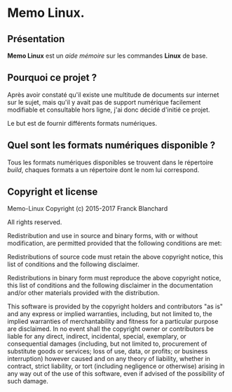 # Memo Linux.
## Présentation
**Memo Linux** est un *aide mémoire* sur les commandes **Linux** de base.
## Pourquoi ce projet ?
Après avoir constaté qu'il existe une multitude de documents sur internet sur le sujet,
 mais qu'il y avait pas de support numérique facilement modifiable et consultable hors ligne,
  j'ai donc décidé d'initié ce projet.

Le but est de fournir différents formats numériques.

## Quel sont les formats numériques disponible ?

Tous les formats numériques disponibles se trouvent dans le répertoire *build*, chaques formats a un répertoire dont le nom lui correspond. 
## Copyright et license

Memo-Linux Copyright (c) 2015-2017 Franck Blanchard

All rights reserved.

Redistribution and use in source and binary forms, with or without modification, are permitted provided that the following conditions are met:

Redistributions of source code must retain the above copyright notice, this list of conditions and the following disclaimer.

Redistributions in binary form must reproduce the above copyright notice, this list of conditions and the following disclaimer in the documentation and/or other materials provided with the distribution.

This software is provided by the copyright holders and contributors "as is" and any express or implied warranties, including, but not limited to, the implied warranties of merchantability and fitness for a particular purpose are disclaimed. In no event shall the copyright owner or contributors be liable for any direct, indirect, incidental, special, exemplary, or consequential damages (including, but not limited to, procurement of substitute goods or services; loss of use, data, or profits; or business interruption) however caused and on any theory of liability, whether in contract, strict liability, or tort (including negligence or otherwise) arising in any way out of the use of this software, even if advised of the possibility of such damage.
